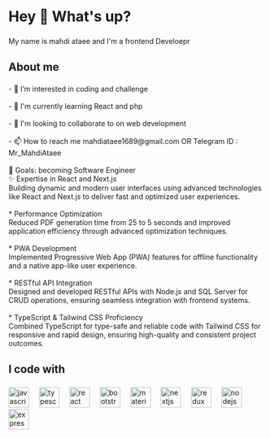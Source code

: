 <h1 align="left">Hey 👋 What's up?</h1>

###

<p align="left">My name is mahdi ataee and I'm a frontend Develoepr</p>

###

<h2 align="left">About me</h2>

###

<p align="left">
  - 👀 I’m interested in coding and challenge <br><br> 
- 🌱 I'm currently learning React and php <br><br> 
- 💞️ I'm looking to collaborate to on web development <br><br> 
- 📫 How to reach me mahdiataee1689@gmail.com OR Telegram ID : Mr_MahdiAtaee <br><br> 
  🎯 Goals: becoming Software Engineer<br>✨  Expertise in React and Next.js<br>    Building dynamic and modern user interfaces using advanced technologies like React and Next.js to deliver fast and optimized user experiences.<br><br>    * Performance Optimization<br>    Reduced PDF generation time from 25 to 5 seconds and improved application efficiency through advanced optimization techniques.<br><br>    * PWA Development<br>    Implemented Progressive Web App (PWA) features for offline functionality and a native app-like user experience.<br><br>    * RESTful API Integration<br>    Designed and developed RESTful APIs with Node.js and SQL Server for CRUD operations, ensuring seamless integration with frontend systems.<br><br>   *  TypeScript & Tailwind CSS Proficiency<br>    Combined TypeScript for type-safe and reliable code with Tailwind CSS for responsive and rapid design, ensuring high-quality and consistent project outcomes.</p>

###

<h2 align="left">I code with</h2>

###

<div align="left">
  <img src="https://cdn.jsdelivr.net/gh/devicons/devicon/icons/javascript/javascript-original.svg" height="40" alt="javascript logo"  />
  <img width="12" />
  <img src="https://cdn.jsdelivr.net/gh/devicons/devicon/icons/typescript/typescript-original.svg" height="40" alt="typescript logo"  />
  <img width="12" />
  <img src="https://cdn.jsdelivr.net/gh/devicons/devicon/icons/react/react-original.svg" height="40" alt="react logo"  />
  <img width="12" />
  <img src="https://cdn.jsdelivr.net/gh/devicons/devicon/icons/bootstrap/bootstrap-original.svg" height="40" alt="bootstrap logo"  />
  <img width="12" />
  <img src="https://cdn.jsdelivr.net/gh/devicons/devicon/icons/materialui/materialui-original.svg" height="40" alt="materialui logo"  />
  <img width="12" />
  <img src="https://cdn.jsdelivr.net/gh/devicons/devicon/icons/nextjs/nextjs-original.svg" height="40" alt="nextjs logo"  />
  <img width="12" />
  <img src="https://cdn.jsdelivr.net/gh/devicons/devicon/icons/redux/redux-original.svg" height="40" alt="redux logo"  />
  <img width="12" />
  <img src="https://cdn.jsdelivr.net/gh/devicons/devicon/icons/nodejs/nodejs-original.svg" height="40" alt="nodejs logo"  />
  <img width="12" />
  <img src="https://cdn.jsdelivr.net/gh/devicons/devicon/icons/express/express-original.svg" height="40" alt="express logo"  />
</div>

###
